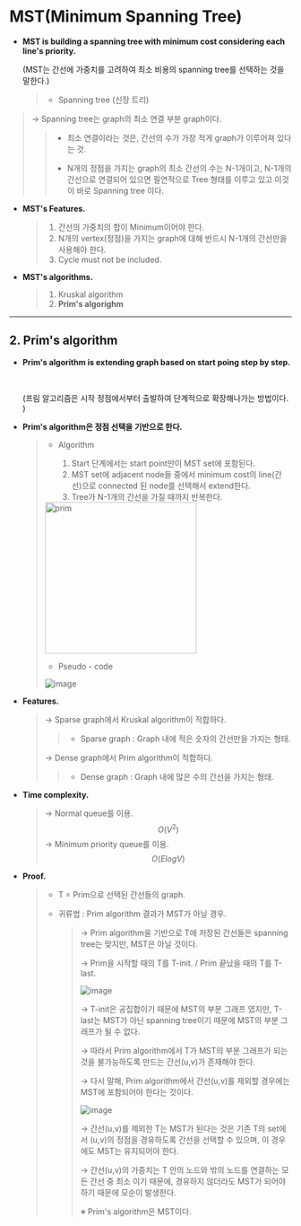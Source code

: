 # MST(Minimum Spanning Tree)

- **MST is building a spanning tree with minimum cost considering each line's priority.** 

  (MST는 간선에 가중치를 고려하여 최소 비용의 spanning tree를 선택하는 것을 말한다.)

  > * Spanning tree (신장 트리)
>
  >   → Spanning tree는 graph의 최소 연결 부분 graph이다.
  >
  >   > * 최소 연결이라는 것은, 간선의 수가 가장 적게 graph가 이루어져 있다는 것.
  >   >
  >   > * N개의 정점을 가지는 graph의 최소 간선의 수는 N-1개이고, N-1개의 간선으로 연결되어 있으면 필연적으로 Tree 형태를 이루고 있고 이것이 바로 Spanning tree 이다.
  
- **MST's Features.**

  > 1. 간선의 가중치의 합이 Minimum이어야 한다.
  > 2. N개의 vertex(정점)을 가지는 graph에 대해 반드시 N-1개의 간선만을 사용해야 한다.
  > 3. Cycle must not be included.

- **MST's algorithms.**

  > 1. Kruskal algorithm
  > 2. **Prim's algorighm**

------

## 2. Prim's algorithm

- **Prim's algorithm is extending graph based on start poing step by step.**

  <br>

  (프림 알고리즘은 시작 정점에서부터 출발하여 단계적으로 확장해나가는 방법이다. )

- **Prim's algorithm은 정점 선택을 기반으로 한다.**

  > - Algorithm
  >
  >   1. Start 단계에서는 start point만이 MST set에 포함된다.
  >   2. MST set에 adjacent node들 중에서 minimum cost의 line(간선)으로 connected 된 node를 선택해서 extend한다.
  >   3. Tree가 N-1개의 간선을 가질 때까지 반복한다.
  >
  > <img width="270" alt="prim" src="https://user-images.githubusercontent.com/23169707/52040795-5dbc9580-24ed-11e9-8f2f-c3492791bb31.png">
  >
  > * Pseudo - code
  >
  > ![image](https://user-images.githubusercontent.com/23169707/52041764-32877580-24f0-11e9-9ff9-c4b974c59750.png)
  >
  >

- **Features.**

  > → Sparse graph에서 Kruskal algorithm이 적합하다.
  >
  > > - Sparse graph : Graph 내에 적은 숫자의 간선만을 가지는 형태.
  >
  > → Dense graph에서 Prim algorithm이 적합하다.
  >
  > > - Dense graph : Graph 내에 많은 수의 간선을 가지는 형태.

- **Time complexity.**

  > → Normal queue를 이용.
  > $$
  > O(V^2)
  > $$
  > → Minimum priority queue를 이용.
  > $$
  > O(ElogV)
  > $$
  >

- **Proof.**

  > * T = Prim으로 선택된 간선들의 graph.
  >
  > * 귀류법 : Prim algorithm 결과가 MST가 아닐 경우.
  >
  >   > → Prim algorithm을 기반으로 T에 저장된 간선들은 spanning tree는 맞지만, MST은 아닐 것이다.
  >   >
  >   > → Prim을 시작할 때의 T를 T-init. / Prim 끝났을 때의 T를 T-last.
  >   >
  >   > ![image](https://user-images.githubusercontent.com/23169707/52042011-e38e1000-24f0-11e9-947f-832ca7ff3eaa.png)
  >   >
  >   > → T-init은 공집합이기 때문에 MST의 부분 그래프 였지만, T-last는 MST가 아닌 spanning tree이기 때문에 MST의 부분 그래프가 될 수 없다.
  >   >
  >   > → 따라서 Prim algorithm에서 T가 MST의 부분 그래프가 되는 것을 불가능하도록 만드는 간선(u,v)가 존재해야 한다.
  >   >
  >   > → 다시 말해, Prim algorithm에서 간선(u,v)를 제외할 경우에는 MST에 포함되어야 한다는 것이다.
  >   >
  >   > ![image](https://user-images.githubusercontent.com/23169707/52042126-38318b00-24f1-11e9-8b70-0e723b69ccfd.png)
  >   >
  >   > → 간선(u,v)를 제외한 T는 MST가 된다는 것은 기존 T의 set에서 (u,v)의 정점을 경유하도록 간선을 선택할 수 있으며, 이 경우에도 MST는 유지되어야 한다.
  >   >
  >   > → 간선(u,v)의 가중치는 T 안의 노드와 밖의 노드를 연결하는 모든 간선 중 최소 이기 때문에, 경유하지 않더라도 MST가 되어야 하기 때문에 모순이 발생한다.
  >   >
  >   > ※ Prim's algorithm은 MST이다.
